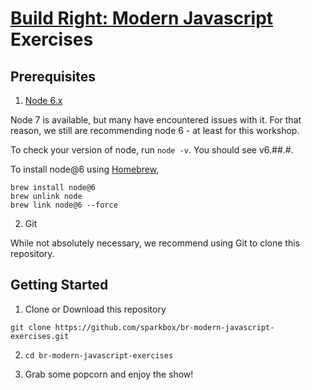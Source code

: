 # [Build Right: Modern Javascript][modern-js] Exercises 

## Prerequisites

1. [Node 6.x][node]
  
  Node 7 is available, but many have encountered issues with it. For that
  reason, we still are recommending node 6 - at least for this workshop.

  To check your version of node, run `node -v`. You should see v6.##.#.

  To install node@6 using [Homebrew],
  ```
  brew install node@6
  brew unlink node
  brew link node@6 --force
  ```

2. Git

  While not absolutely necessary, we recommend using Git to clone this
  repository.

## Getting Started

1. Clone or Download this repository

  ```
  git clone https://github.com/sparkbox/br-modern-javascript-exercises.git
  ```

2. `cd br-modern-javascript-exercises`

3. Grab some popcorn and enjoy the show!

[modern-js]: http://modern-javascript.buildright.io
[Homebrew]: https://brew.sh
[node]: https://nodejs.org
